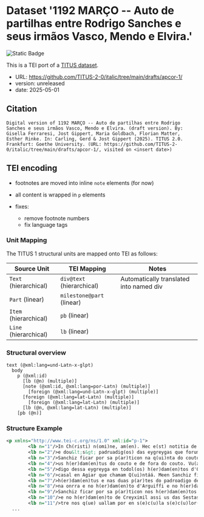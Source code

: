 # Dataset '1192 MARÇO -- Auto de partilhas entre Rodrigo Sanches e seus irmãos Vasco, Mendo e Elvira.'

![Static Badge](https://img.shields.io/badge/TEI_validation-passing-green)

This is a TEI port of a [TITUS dataset](http://titus.uni-frankfurt.de/texte/etcs/ital/aport/apcorp/apcor.htm?apcor001.htmapcor.htm).

* URL: https://github.com/TITUS-2-0/italic/tree/main/drafts/apcor-1/
* version: unreleased
* date: 2025-05-01

## Citation
```text
Digital version of 1192 MARÇO -- Auto de partilhas entre Rodrigo Sanches e seus irmãos Vasco, Mendo e Elvira. (draft version). By: Gisella Ferraresi, Jost Gippert, Maria Goldbach, Florian Matter, Esther Rinke. In: Carling, Gerd & Jost Gippert (2025). TITUS 2.0. Frankfurt: Goethe University. (URL: https://github.com/TITUS-2-0/italic/tree/main/drafts/apcor-1/, visited on <insert date>)
```

## TEI encoding
* footnotes are moved into inline `note` elements (for now)
* all content is wrapped in `p` elements
* fixes:

    * remove footnote numbers
    * fix language tags

### Unit Mapping
The TITUS 1 structural units are mapped onto TEI as follows:

| Source Unit | TEI Mapping | Notes |
|-------------|-------------|-------|
| `Text` (hierarchical) | `div@text` (hierarchical) | Automatically translated into named div |
| `Part` (linear) | `milestone@part` (linear) |  |
| `Item` (hierarchical) | `pb` (linear) |  |
| `Line` (hierarchical) | `lb` (linear) |  |

### Structural overview
```text
text (@xml:lang=und-Latn-x-glpt)
  body
    p (@xml:id)
      [lb (@n) (multiple)]
      [note (@xml:id, @xml:lang=por-Latn) (multiple)]
        [foreign (@xml:lang=und-Latn-x-glpt) (multiple)]
      [foreign (@xml:lang=lat-Latn) (multiple)]
        [foreign (@xml:lang=lat-Latn) (multiple)]
      [lb (@n, @xml:lang=lat-Latn) (multiple)]
    [pb (@n)]
```

### Structure Example

```xml
<p xmlns="http://www.tei-c.org/ns/1.0" xml:id="p-1">
        <lb n="1"/>In Ch(risti) n(omi)ne, am(en). Hec e(st) notitia de p(ar)tiçon(e)<note xml:id="p-1-note-1" xml:lang="por-Latn">Substituí o sinal tironiano 7 por (e), porque o texto traz a copulative <foreign xml:lang="und-Latn-x-glpt">e</foreign> nos outros casos.</note> de deuison que fazem(os)<note xml:id="p-1-note-2" xml:lang="por-Latn">Il Como o escriba usou quási indistintamente <foreign xml:lang="und-Latn-x-glpt">os e us: dos e dus</foreign> (linha 1), <foreign xml:lang="und-Latn-x-glpt">herdamentos</foreign> (linhas 5 e 9) e <foreign xml:lang="und-Latn-x-glpt">herdamentus</foreign> (linhas 1, 4 e 7), preferi desdobrar em <foreign xml:lang="und-Latn-x-glpt">os</foreign> o sinal tironiano de <foreign xml:lang="und-Latn-x-glpt">us</foreign> e <foreign xml:lang="und-Latn-x-glpt">os</foreign> , por esta última forma ser a usada no português.</note> antre nos des (her)dam(en)tus e dus cou[tos e]<note xml:id="p-1-note-3" xml:lang="por-Latn">Uma mancha no pergaminho torna ilegíveis as últimas quatro letras.</note> das onrras
        <lb n="2"/>e dou&lt;s&gt; padruadig(os) das eygreygas que forum de nossu padre e de nossa madre, en esta maneira q(ue) Rodrigo
        <lb n="3"/>Sanchiz ficar por sa p(ar)ticon na q(ui)nta do couto de Víítu- rio e na q(ui)nta do padroadigo dessa eygreyga en todol(os)
        <lb n="4"/>us h(er)dam(en)tus do couto e de fora do couto. Vu(a)sco Sanchiz ficar por sa p(ar)ticon na onrra d'Ulueira e no padroa-
        <lb n="5"/>digo dessa eygreyga en todol(os) h(er)dam(en)tos d'Olveira e en nu casal de Carapezus q(ue) chamam da Vluar e en outro
        <lb n="6"/>casal en Agiar que chamam Q(ui)ntáá. Meen Sanchiz ficar por sa p(ar)ticon na onrra de Carapezus e nus outr(os)
        <lb n="7"/>h(er)dam(en)tus e nas duas p(ar)tes do padroadigo dessa eygreyga e no padroadigo da eygreyga de Creysemil e
        <lb n="8"/>na onrra e no h(er)dam(en)to d'Arguiffi e no h(er)dam(en)to de Lauoradas e no padroadigo dessa eygreyga. Eluira
        <lb n="9"/>Sanchiz ficar por sa p(ar)ticon nos h(er)dam(en)tos de Cente- gaus e nas tres q(ua)rtas do padroadigo dessa eygreyga
        <lb n="10"/>e no h(er)dam(en)to de Creyximil assi us das Sestas come u outro h(er)dam(en)to. Estas p(ar)ticoens e diuisoes fazem(os) an-
        <lb n="11"/>tre nos q(ue) uallam por en s(e)c(u)la s(e)c(u)lor(um), am(en). <foreign xml:lang="lat-Latn">Facta karta m(en)sse M(a)rcíí E(ra) M. <foreign xml:lang="lat-Latn">a</foreign> CC. <foreign xml:lang="lat-Latn">a</foreign> XXX. <foreign xml:lang="lat-Latn">a</foreign> . Vaa&lt;s&gt;co</foreign>
  ...
```
